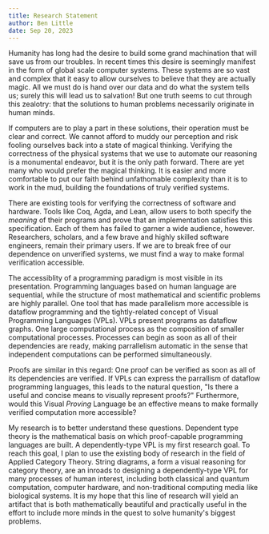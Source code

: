 ```yaml
---
title: Research Statement
author: Ben Little
date: Sep 20, 2023
---
```


Humanity has long had the desire to build some grand machination that will save us from our troubles. In recent times this desire is seemingly manifest in the form of global scale computer systems. These systems are so vast and complex that it easy to allow ourselves to believe that they are actually magic. All we must do is hand over our data and do what the system tells us; surely this will lead us to salvation! But one truth seems to cut through this zealotry: that the solutions to human problems necessarily originate in human minds.

If computers are to play a part in these solutions, their operation must be clear and correct. We cannot afford to muddy our perception and risk fooling ourselves back into a state of magical thinking. Verifying the correctness of the physical systems that we use to automate our reasoning is a monumental endeavor, but it is the only path forward. There are yet many who would prefer the magical thinking. It is easier and more comfortable to put our faith behind unfathomable complexity than it is to work in the mud, building the foundations of truly verified systems.

There are existing tools for verifying the correctness of software and hardware. Tools like Coq, Agda, and  Lean, allow users to both specify the *meaning* of their programs and prove that an implementation satisfies this specification. Each of them has failed to garner a wide audience, however. Researchers, scholars, and a few brave and highly skilled software engineers, remain their primary users. If we are to break free of our dependence on unverified systems, we must find a way to make formal verification accessible.

The accessiblity of a programming paradigm is most visible in its presentation. Programming languages based on human language are sequential, while the structure of most mathematical and scientific problems are highly parallel. One tool that has made parallelism more accessible is dataflow programming and the tightly-related concept of Visual Programming Languages (VPLs). VPLs present programs as dataflow graphs. One large computational process as the composition of smaller computational processes. Processes can begin as soon as all of their dependencies are ready, making parrallelism automatic in the sense that independent computations can be performed simultaneously.

Proofs are similar in this regard: One proof can be verified as soon as all of its dependencies are verified. If VPLs can express the parrallism of dataflow programming languages, this leads to the natural question, "Is there a useful and concise means to visually represent proofs?" Furthermore, would this Visual *Proving* Language be an effective means to make formally verified computation more accessible?

My research is to better understand these questions. Dependent type theory is the mathematical basis on which proof-capable programming languages are built. A dependently-type VPL is my first research goal. To reach this goal, I plan to use the existing body of research in the field of Applied Category Theory. String diagrams, a form a visual reasoning for category theory, are an inroads to designing a dependently-type VPL for many processes of human interest, including both classical and quantum computation, computer hardware, and non-traditional computing media like biological systems. It is my hope that this line of research will yield an artifact that is both mathematically beautiful and practically useful in the effort to include more minds in the quest to solve humanity's biggest problems.
